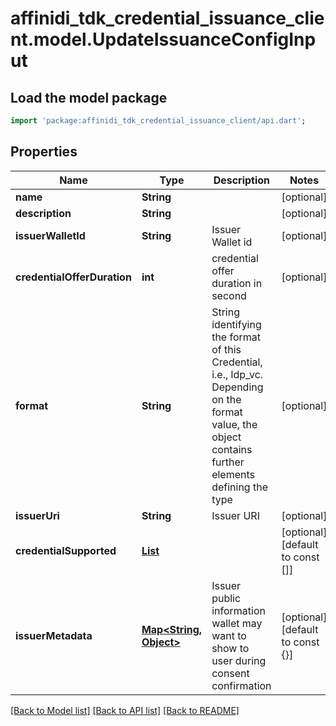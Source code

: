 # affinidi_tdk_credential_issuance_client.model.UpdateIssuanceConfigInput

## Load the model package

```dart
import 'package:affinidi_tdk_credential_issuance_client/api.dart';
```

## Properties

| Name                        | Type                                                                                                                | Description                                                                                                                                           | Notes                            |
| --------------------------- | ------------------------------------------------------------------------------------------------------------------- | ----------------------------------------------------------------------------------------------------------------------------------------------------- | -------------------------------- |
| **name**                    | **String**                                                                                                          |                                                                                                                                                       | [optional]                       |
| **description**             | **String**                                                                                                          |                                                                                                                                                       | [optional]                       |
| **issuerWalletId**          | **String**                                                                                                          | Issuer Wallet id                                                                                                                                      | [optional]                       |
| **credentialOfferDuration** | **int**                                                                                                             | credential offer duration in second                                                                                                                   | [optional]                       |
| **format**                  | **String**                                                                                                          | String identifying the format of this Credential, i.e., ldp_vc. Depending on the format value, the object contains further elements defining the type | [optional]                       |
| **issuerUri**               | **String**                                                                                                          | Issuer URI                                                                                                                                            | [optional]                       |
| **credentialSupported**     | [**List<CreateIssuanceConfigInputCredentialSupportedInner>**](CreateIssuanceConfigInputCredentialSupportedInner.md) |                                                                                                                                                       | [optional] [default to const []] |
| **issuerMetadata**          | [**Map<String, Object>**](Object.md)                                                                                | Issuer public information wallet may want to show to user during consent confirmation                                                                 | [optional] [default to const {}] |

[[Back to Model list]](../README.md#documentation-for-models) [[Back to API list]](../README.md#documentation-for-api-endpoints) [[Back to README]](../README.md)
